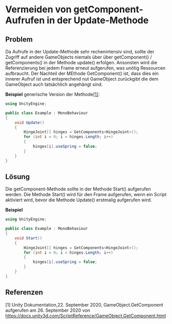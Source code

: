 # Vermeiden von getComponent-Aufrufen in der Update-Methode

## Problem

Da Aufrufe in der Update-Methode sehr rechenintensiv sind, sollte der Zugriff auf andere GameObjects niemals über über getComponent() / getComponents() in der Methode update() erfolgen.
Ansonsten wird die Referenzierung bei jedem Frame erneut aufgerufen, was unötig Ressourcen aufbraucht. Der Nachteil der MEthode GetComponent() ist, dass dies ein innerer Aufruf ist und entsprechend nut GameObject zurückgibt die dem GameObject auch tatsächlich angehängt sind.

**Beispiel** generische Version der Methode[[1]](#1):
```csharp
using UnityEngine;

public class Example : MonoBehaviour
{
    void Update()
    {
        HingeJoint[] hinges = GetComponents<HingeJoint>();
        for (int i = 0; i < hinges.Length; i++)
        {
            hinges[i].useSpring = false;
        }
    }
}
```



## Lösung

Die getComponent-Methode sollte in der Methode Start() aufgerufen werden.
Die Methode Start() wird für den Frame aufgerufen, wenn ein Script aktiviert wird, bevor die Methode Update() erstmalig aufgerufen wird.

**Beispiel**
```csharp
using UnityEngine;

public class Example : MonoBehaviour
{
    void Start()
    {
        HingeJoint[] hinges = GetComponents<HingeJoint>();
        for (int i = 0; i < hinges.Length; i++)
        {
            hinges[i].useSpring = false;
        }
    }
}
```


## Referenzen

<a id="1">[1]</a>
Unity Dokumentation,22. September 2020, GameObject.GetComponent<br/>
aufgerufen am 26. September 2020 von https://docs.unity3d.com/ScriptReference/GameObject.GetComponent.html

